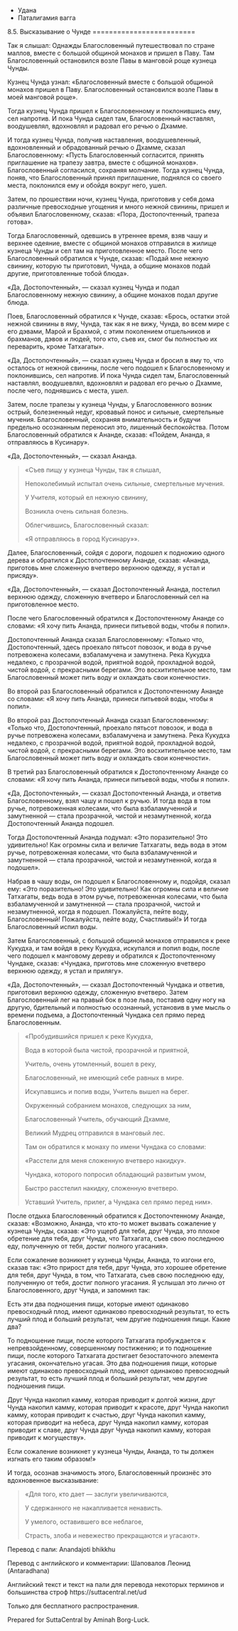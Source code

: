 









* Удана
* Паталигамия вагга


8\.5\. Высказывание о Чунде
\=\=\=\=\=\=\=\=\=\=\=\=\=\=\=\=\=\=\=\=\=\=\=\=\=



Так я слышал: Однажды Благословенный путешествовал по стране маллов, вместе с большой общиной монахов и пришел в Паву\. Там Благословенный остановился возле Павы в манговой роще кузнеца Чунды\.


Кузнец Чунда узнал: «Благословенный вместе с большой общиной монахов пришел в Паву\. Благословенный остановился возле Павы в моей манговой роще»\.


Тогда кузнец Чунда пришел к Благословенному и поклонившись ему, сел напротив\. И пока Чунда сидел там, Благословенный наставлял, воодушевлял, вдохновлял и радовал его речью о Дхамме\.


И тогда кузнец Чунда, получив наставления, воодушевленный, вдохновленный и обрадованный речью о Дхамме, сказал Благословенному: «Пусть Благословенный согласится, принять приглашение на трапезу завтра, вместе с общиной монахов»\. Благословенный согласился, сохраняя молчание\. Тогда кузнец Чунда, поняв, что Благословенный принял приглашение, поднялся со своего места, поклонился ему и обойдя вокруг него, ушел\.


Затем, по прошествии ночи, кузнец Чунда, приготовив у себя дома различные превосходные угощения и много нежной свинины, пришел и объявил Благословенному, сказав: «Пора, Достопочтенный, трапеза готова»\.


Тогда Благословенный, одевшись в утреннее время, взяв чашу и верхнее одеяние, вместе с общиной монахов отправился в жилище кузнеца Чунды и сел там на приготовленное место\. После чего Благословенный обратился к Чунде, сказав: «Подай мне нежную свинину, которую ты приготовил, Чунда, а общине монахов подай другие, приготовленные тобой блюда»\.


«Да, Достопочтенный», — сказал кузнец Чунда и подал Благословенному нежную свинину, а общине монахов подал другие блюда\.


Поев, Благословенный обратился к Чунде, сказав: «Брось, остатки этой нежной свинины в яму, Чунда, так как я не вижу, Чунда, во всем мире с его дэвами, Марой и Брахмой, с этим поколением отшельников и брахманов, дэвов и людей, того кто, съев их, смог бы полностью их переварить, кроме Татхагаты»\.


«Да, Достопочтенный», — сказал кузнец Чунда и бросил в яму то, что осталось от нежной свинины, после чего подошел к Благословенному и поклонившись, сел напротив\. И пока Чунда сидел там, Благословенный наставлял, воодушевлял, вдохновлял и радовал его речью о Дхамме, после чего, поднявшись с места, ушел\.


Затем, после трапезы у кузнеца Чунды, у Благословенного возник острый, болезненный недуг, кровавый понос и сильные, смертельные мучения\. Благословенный, сохраняя внимательность и будучи предельно осознанным переносил это, лишенный беспокойства\. Потом Благословенный обратился к Ананде, сказав: «Пойдем, Ананда, я отправляюсь в Кусинару»\.


«Да, Достопочтенный», — сказал Ананда\.



> «Съев пищу у кузнеца Чунды, так я слышал,  
> 
> Непоколебимый испытал очень сильные, смертельные мучения\.  
> 
> У Учителя, который ел нежную свинину,  
> 
> Возникла очень сильная болезнь\.  
> 
> Облегчившись, Благословенный сказал:  
> 
> «Я отправляюсь в город Кусинару»»\.


Далее, Благословенный, сойдя с дороги, подошел к подножию одного дерева и обратился к Достопочтенному Ананде, сказав: «Ананда, приготовь мне сложенную вчетверо верхнюю одежду, я устал и присяду»\.


«Да, Достопочтенный», — сказал Достопочтенный Ананда, постелил верхнюю одежду, сложенную вчетверо и Благословенный сел на приготовленное место\.


После чего Благословенный обратился к Достопочтенному Ананде со словами: «Я хочу пить Ананда, принеси питьевой воды, чтобы я попил»\.


Достопочтенный Ананда сказал Благословенному: «Только что, Достопочтенный, здесь проехало пятьсот повозок, и вода в ручье потревожена колесами, взбаламучена и замутнена\. Река Кукудха недалеко, с прозрачной водой, приятной водой, прохладной водой, чистой водой, с прекрасными берегами\. Это восхитительное место, там Благословенный может пить воду и охлаждать свои конечности»\.


Во второй раз Благословенный обратился к Достопочтенному Ананде со словами: «Я хочу пить Ананда, принеси питьевой воды, чтобы я попил»\.


Во второй раз Достопочтенный Ананда сказал Благословенному: «Только что, Достопочтенный, проехало пятьсот повозок, и вода в ручье потревожена колесами, взбаламучена и замутнена\. Река Кукудха недалеко, с прозрачной водой, приятной водой, прохладной водой, чистой водой, с прекрасными берегами\. Это восхитительное место, там Благословенный может пить воду и охлаждать свои конечности»\.


В третий раз Благословенный обратился к Достопочтенному Ананде со словами: «Я хочу пить Ананда, принеси питьевой воды, чтобы я попил»\.


«Да, Достопочтенный», — сказал Достопочтенный Ананда, и ответив Благословенному, взял чашу и пошел к ручью\. И тогда вода в том ручье, потревоженная колесами, что была взбаламученной и замутненной — стала прозрачной, чистой и незамутненной, когда Достопочтенный Ананда подошел\.


Тогда Достопочтенный Ананда подумал: «Это поразительно\! Это удивительно\! Как огромны сила и величие Татхагаты, ведь вода в этом ручье, потревоженная колесами, что была взбаламученной и замутненной — стала прозрачной, чистой и незамутненной, когда я подошел»\.


Набрав в чашу воды, он подошел к Благословенному и, подойдя, сказал ему: «Это поразительно\! Это удивительно\! Как огромны сила и величие Татхагаты, ведь вода в этом ручье, потревоженная колесами, что была взбаламученной и замутненной — стала прозрачной, чистой и незамутненной, когда я подошел\. Пожалуйста, пейте воду, Благословенный\! Пожалуйста, пейте воду, Счастливый\!» И тогда Благословенный испил воды\.


Затем Благословенный, с большой общиной монахов отправился к реке Кукудха, и там войдя в реку Кукудха, искупался и попил воды, после чего подошел к манговому дереву и обратился к Достопочтенному Чундаке, сказав: «Чундака, приготовь мне сложенную вчетверо верхнюю одежду, я устал и прилягу»\.


«Да, Достопочтенный», — сказал Достопочтенный Чундака и ответив, приготовил верхнюю одежду, сложенную вчетверо\. Затем Благословенный лег на правый бок в позе льва, поставив одну ногу на другую, бдительный и полностью осознанный, установив в уме мысль о времени подъема, а Достопочтенный Чундака сел прямо перед Благословенным\.



> «Пробудившийся пришел к реке Кукудха,  
> 
> Вода в которой была чистой, прозрачной и приятной,  
> 
> Учитель, очень утомленный, вошел в реку,  
> 
> Благословенный, не имеющий себе равных в мире\.
> 
> 
> Искупавшись и попив воды, Учитель вышел на берег\.  
> 
> Окруженный собранием монахов, следующих за ним,  
> 
> Благословенный Учитель, обучающий Дхамме,  
> 
> Великий Мудрец отправился в манговый лес\.
> 
> 
> Там он обратился к монаху по имени Чундака со словами:  
> 
> «Расстели для меня сложенную вчетверо накидку»\.  
> 
> Чундака, которого попросил обладающий развитым умом,  
> 
> Быстро расстелил накидку, сложенную вчетверо\.  
> 
> Уставший Учитель, прилег, а Чундака сел прямо перед ним»\.


После отдыха Благословенный обратился к Достопочтенному Ананде, сказав: «Возможно, Ананда, что кто\-то может вызвать сожаление у кузнеца Чунды, сказав: «Это ущерб для тебя, друг Чунда, это плохое обретение для тебя, друг Чунда, что Татхагата, съев свою последнюю еду, полученную от тебя, достиг полного угасания»\.


Если сожаление возникнет у кузнеца Чунды, Ананда, то изгони его, сказав так: «Это прирост для тебя, друг Чунда, это хорошее обретение для тебя, друг Чунда, в том, что Татхагата, съев свою последнюю еду, полученную от тебя, достиг полного угасания\. Я услышал это лично от Благословенного, друг Чунда, и запомнил так:


Есть эти два подношения пищи, которые имеют одинаково превосходный плод, имеют одинаково превосходный результат, то есть лучший плод и больший результат, чем другие подношения пищи\. Какие два?


То подношение пищи, после которого Татхагата пробуждается к непревзойденному, совершенному постижению; и то подношение пищи, после которого Татхагата достигает безостаточного элемента угасания, окончательно угасая\. Это два подношения пищи, которые имеют одинаково превосходный плод, имеют одинаково превосходный результат, то есть лучший плод и больший результат, чем другие подношения пищи\.


Друг Чунда накопил камму, которая приводит к долгой жизни, друг Чунда накопил камму, которая приводит к красоте, друг Чунда накопил камму, которая приводит к счастью, друг Чунда накопил камму, которая приводит на небеса, друг Чунда накопил камму, которая приводит к славе, друг Чунда друг Чунда накопил камму, которая приводит к могуществу»\.


Если сожаление возникнет у кузнеца Чунды, Ананда, то ты должен изгнать его таким образом\!»


И тогда, осознав значимость этого, Благословенный произнёс это вдохновенное высказывание:



> «Для того, кто дает — заслуги увеличиваются,  
> 
> У сдержанного не накапливается ненависть\.  
> 
> У умелого, оставившего все неблагое,  
> 
> Страсть, злоба и невежество прекращаются и угасают»\.



Перевод с пали: Anandajoti bhikkhu


Перевод с английского и комментарии: Шаповалов Леонид \(Antaradhana\)


Английский текст и текст на пали для перевода некоторых терминов и большинства строф https://suttacentral\.net/ud


  

Только для бесплатного распространения\.


  

Prepared for SuttaCentral by Aminah Borg\-Luck\.






